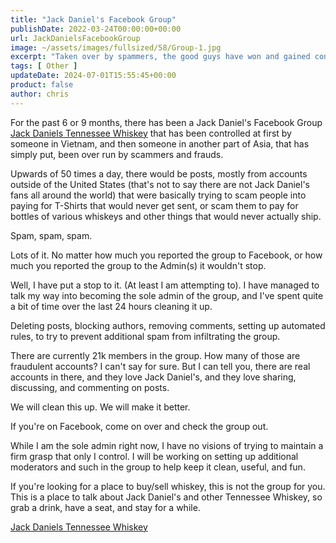 ```yaml
---
title: "Jack Daniel's Facebook Group"
publishDate: 2022-03-24T00:00:00+00:00
url: JackDanielsFacebookGroup
image: ~/assets/images/fullsized/58/Group-1.jpg
excerpt: "Taken over by spammers, the good guys have won and gained control over a large Jack Daniel's Facebook Group"
tags: [ Other ] 
updateDate: 2024-07-01T15:55:45+00:00
product: false
author: chris
---
```

For the past 6 or 9 months, there has been a Jack Daniel's Facebook Group [Jack Daniels Tennessee Whiskey](https://www.facebook.com/groups/tennesseewhiskey) that has been controlled at first by someone in Vietnam, and then someone in another part of Asia, that has simply put, been over run by scammers and frauds.

Upwards of 50 times a day, there would be posts, mostly from accounts outside of the United States (that's not to say there are not Jack Daniel's fans all around the world) that were basically trying to scam people into paying for T-Shirts that would never get sent, or scam them to pay for bottles of various whiskeys and other things that would never actually ship.

Spam, spam, spam.

Lots of it. No matter how much you reported the group to Facebook, or how much you reported the group to the Admin(s) it wouldn't stop.

Well, I have put a stop to it. (At least I am attempting to). I have managed to talk my way into becoming the sole admin of the group, and I've spent quite a bit of time over the last 24 hours cleaning it up.

Deleting posts, blocking authors, removing comments, setting up automated rules, to try to prevent additional spam from infiltrating the group.

There are currently 21k members in the group. How many of those are fraudulent accounts? I can't say for sure. But I can tell you, there are real accounts in there, and they love Jack Daniel's, and they love sharing, discussing, and commenting on posts.

We will clean this up. We will make it better. 

If you're on Facebook, come on over and check the group out.

While I am the sole admin right now, I have no visions of trying to maintain a firm grasp that only I control. I will be working on setting up additional moderators and such in the group to help keep it clean, useful, and fun.

If you're looking for a place to buy/sell whiskey, this is not the group for you. This is a place to talk about Jack Daniel's and other Tennessee Whiskey, so grab a drink, have a seat, and stay for a while.

[Jack Daniels Tennessee Whiskey](https://www.facebook.com/groups/tennesseewhiskey)

